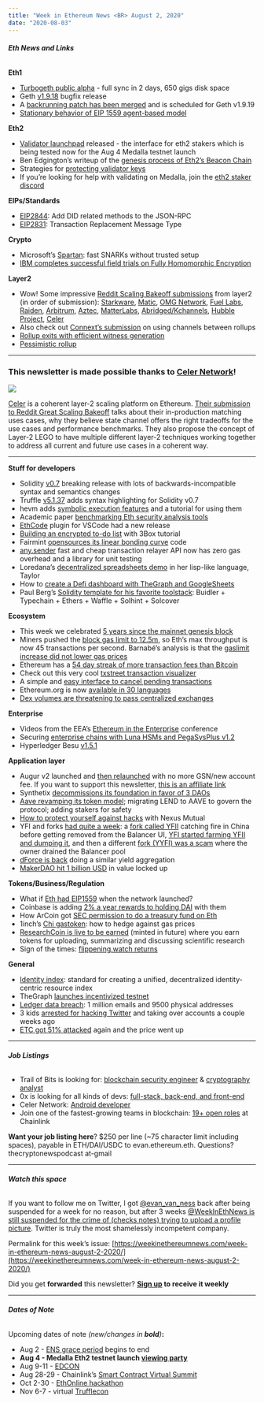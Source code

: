 ```yaml
---
title: "Week in Ethereum News <BR> August 2, 2020"
date: "2020-08-03"
---
```


###### **Eth News and Links**

**Eth1**

- [Turbogeth public alpha](https://github.com/ledgerwatch/turbo-geth/releases/tag/2020.07.01-alpha) - full sync in 2 days, 650 gigs disk space
- Geth [v1.9.18](https://github.com/ethereum/go-ethereum/releases/tag/v1.9.18) bugfix release
- A [backrunning patch has been merged](https://github.com/ethereum/go-ethereum/pull/21358) and is scheduled for Geth v1.9.19
- [Stationary behavior of EIP 1559 agent-based model](https://github.com/barnabemonnot/abm1559/blob/master/notebooks/stationary1559.ipynb)

**Eth2**

- [Validator launchpad](https://blog.ethereum.org/2020/07/27/eth2-validator-launchpad/) released - the interface for eth2 stakers which is being tested now for the Aug 4 Medalla testnet launch
- Ben Edgington’s writeup of the [genesis process of Eth2’s Beacon Chain](https://hackmd.io/@benjaminion/genesis)
- Strategies for [protecting validator keys](https://www.attestant.io/posts/protecting-validator-keys/)
- If you’re looking for help with validating on Medalla, join the [eth2 staker discord](https://invite.gg/ethstaker)

**EIPs/Standards**

- [EIP2844](https://github.com/oed/EIPs/blob/5b9bdaebe3743f083e0a06f315db1b9c70b60bce/EIPS/eip-2844.md): Add DID related methods to the JSON-RPC
- [EIP2831](https://github.com/GregTheGreek/EIPs/blob/fb7ae6c84549da34f5080143e826ce8cccf66485/EIPS/eip-2831.md): Transaction Replacement Message Type

**Crypto**

- Microsoft’s [Spartan](https://github.com/microsoft/Spartan): fast SNARKs without trusted setup
- [IBM completes successful field trials on Fully Homomorphic Encryption](https://arstechnica.com/gadgets/2020/07/ibm-completes-successful-field-trials-on-fully-homomorphic-encryption/)

**Layer2**

- Wow! Some impressive [Reddit Scaling Bakeoff submissions](https://www.reddit.com/r/ethereum/comments/hbjx25/the_great_reddit_scaling_bakeoff/fznuqn2/) from layer2 (in order of submission): [Starkware](https://www.reddit.com/r/ethereum/comments/i01sjk/starkwares_submission_to_reddits_scaling_bakeoff/), [Matic](https://www.reddit.com/r/ethereum/comments/i07h1g/matic_networks_great_reddit_scaling_bakeoff/), [OMG Network](https://www.reddit.com/r/ethereum/comments/i19us9/omg_networks_great_reddit_scaling_bakeoff_proposal/), [Fuel Labs](https://www.reddit.com/r/ethereum/comments/i1cimc/the_great_reddit_scaling_bakeoff_submission_by/), [Raiden](https://www.reddit.com/r/ethereum/comments/i1dulf/raiddit_raiden_network_submission_to_the_great/), [Arbitrum](https://www.reddit.com/r/ethereum/comments/i1g5cc/scaling_reddit_community_points_with_arbitrum/), [Aztec](https://www.reddit.com/r/ethereum/comments/i1j6ck/the_reddit_bakeoff_zkreddit_by_aztec/), [MatterLabs](https://www.reddit.com/r/ethereum/comments/i1rsan/zksync_v11_reddit_edition_recursion_up_to_3000/?), [Abridged/Kchannels](https://www.reddit.com/r/ethereum/comments/i1jjjv/reddit_scaling_bakeoff_submission_abridged/), [Hubble Project](https://www.reddit.com/r/ethereum/comments/i1qmod/the_reddit_bakeoff_submission_by_hubble_project/), [Celer](https://www.reddit.com/r/ethereum/comments/i2hx80/celer_joins_reddit_great_scaling_bakeoff_exactly/)
- Also check out [Connext’s submission](https://www.reddit.com/r/ethereum/comments/i1eooc/spacefold_connexts_submission_to_the_great_reddit/) on using channels between rollups
- [Rollup exits with efficient witness generation](https://ethresear.ch/t/efficient-unassisted-exit-witness-generation-from-rollups/7776)
- [Pessimistic rollup](https://ethresear.ch/t/pessimistic-rollup-scalable-batched-smart-contract-interactions/7765)

* * *

### **This newsletter is made possible thanks to [Celer Network](https://www.celer.network/)!**

![](https://weekinethereumnews.com/wp-content/uploads/2020/05/Screenshot-from-2020-05-10-16-13-18.jpg)

[Celer](http://celer.network/) is a coherent layer-2 scaling platform on Ethereum. [Their submission to Reddit Great Scaling Bakeoff](https://www.reddit.com/r/ethereum/comments/i2hx80/celer_joins_reddit_great_scaling_bakeoff_exactly/) talks about their in-production matching uses cases, why they believe state channel offers the right tradeoffs for the use cases and performance benchmarks. They also propose the concept of Layer-2 LEGO to have multiple different layer-2 techniques working together to address all current and future use cases in a coherent way. 

* * *

**Stuff for developers**

- Solidity [v0.7](https://solidity.ethereum.org/2020/07/28/solidity-v0.7.0-release-announcement/) breaking release with lots of backwards-incompatible syntax and semantics changes
- Truffle [v5.1.37](https://github.com/trufflesuite/truffle/releases/tag/v5.1.37) adds syntax highlighting for Solidity v0.7
- hevm adds [symbolic execution features](https://fv.ethereum.org/2020/07/28/symbolic-hevm-release/) and a tutorial for using them
- Academic paper [benchmarking Eth security analysis tools](https://dl.acm.org/doi/pdf/10.1145/3395363.3397385)
- [EthCode](https://marketplace.visualstudio.com/items?itemName=ethential.ethcode) plugin for VSCode had a new release
- [Building an encrypted to-do list](https://medium.com/3box/building-an-encrypted-todo-list-with-3box-part-1-2-d1619cd02e5b) with 3Box tutorial
- Fairmint [opensources its linear bonding curve](https://blog.fairmint.co/continuous-financing-bonding-curve-contract/) code
- [any.sender](https://medium.com/anydot/any-sender-first-publicly-accessible-relayer-with-0-gas-overhead-and-2-fee-f2efe1f44e09) fast and cheap transaction relayer API now has zero gas overhead and a library for unit testing
- Loredana’s [decentralized spreadsheets demo](https://www.youtube.com/watch?v=PoA6zqBiApg&feature=youtu.be) in her lisp-like language, Taylor
- How to [create a Defi dashboard with TheGraph and GoogleSheets](https://towardsdatascience.com/how-to-create-a-ethereum-defi-realtime-dashboard-a60c23b527f7)
- Paul Berg’s [Solidity template for his favorite toolstack](https://github.com/PaulRBerg/solidity-template): Buidler + Typechain + Ethers + Waffle + Solhint + Solcover

**Ecosystem**

- This week we celebrated [5 years since the mainnet genesis block](https://blog.ethereum.org/2020/07/30/ethereum-turns-5/)
- Miners pushed the [block gas limit to 12.5m](https://etherscan.io/chart/gaslimit), so Eth’s max throughput is now 45 transactions per second. Barnabé’s analysis is that the [gaslimit increase did not lower gas prices](https://ethereum.github.io/rig/ethdata/notebooks/gas_weather_reports/exploreJuly21.html)
- Ethereum has a [54 day streak of more transaction fees than Bitcoin](https://twitter.com/Delphi_Digital/status/1289232632471883779)
- Check out this very cool [txstreet transaction visualizer](https://txstreet.com/v/eth-btc)
- A simple and [easy interface to cancel pending transactions](https://cancel-ethereum-transactions.web.app/)
- Ethereum.org is now [available in 30 languages](https://blog.ethereum.org/2020/07/29/ethdotorg-translation-milestone/)
- [Dex volumes are threatening to pass centralized exchanges](https://explore.duneanalytics.com/public/dashboards/c87JEtVi2GlyIZHQOR02NsfyJV48eaKEQSiKplJ7)

**Enterprise**

- Videos from the EEA’s [Ethereum in the Enterprise](https://www.youtube.com/watch?v=pw6OzjkkXcU) conference
- Securing [enterprise chains with Luna HSMs and PegaSysPlus v1.2](https://pegasys.tech/thales-luna-hsms-and-pegasys-plus-1-2/)
- Hyperledger Besu [v1.5.1](https://github.com/hyperledger/besu/releases/1.5.1?)

**Application layer**

- Augur v2 launched and [then relaunched](https://www.augur.net/blog/augur-v2-redo/) with no more GSN/new account fee. If you want to support this newsletter, [this is an affiliate link](https://augurapp.eth.link?r=0x663d3947f03eF5B387992b880aC85940057c13e3)
- Synthetix [decommissions its foundation in favor of 3 DAOs](https://blog.synthetix.io/synthetix-foundation-decommissioned/)
- [Aave revamping its token model](https://medium.com/aave/aavenomics-eeab650cccc2); migrating LEND to AAVE to govern the protocol; adding stakers for safety
- [How to protect yourself against hacks](https://bankless.substack.com/p/how-to-protect-against-hacks-with) with Nexus Mutual
- YFI and forks [had quite a week](https://medium.com/hakkafinance/analysis-of-yearn-and-mstable-frenzy-cd381d8e069): a [fork called YFII](https://medium.com/@WhiteNoise1984/yfii-innovative-decentralized-defi-mining-pool-d745c032dfc0) catching fire in China before getting removed from the Balancer UI, [YFI started farming YFII and dumping it](https://twitter.com/oli_vdb/status/1288970901237661700), and then a different [fork (YYFI) was a scam](https://twitter.com/nanexcool/status/1289280976267419648) where the owner drained the Balancer pool
- [dForce is back](https://medium.com/dforcenet/dforce-yield-markets-dtoken-a397eebdbd96) doing a similar yield aggregation
- [MakerDAO hit 1 billion USD](https://twitter.com/nanexcool/status/1287578466477641734) in value locked up

**Tokens/Business/Regulation**

- What if [Eth had EIP1559](https://bankless.substack.com/p/what-if-eth-had-a-fee-burn-5-years) when the network launched?
- Coinbase is adding [2% a year rewards to holding DAI](https://blog.coinbase.com/coinbase-launches-dai-rewards-for-customers-in-the-us-uk-netherlands-spain-france-and-1519113f8d2f) with them
- How ArCoin got [SEC permission to do a treasury fund on Eth](https://www.coindesk.com/arcoins-blockchain-traded-fund-arca-tokensoft)
- 1inch’s [Chi gastoken](https://medium.com/@1inch.exchange/everything-you-wanted-to-know-about-chi-gastoken-a1ba0ea55bf3): how to hedge against gas prices
- [ResearchCoin is live to be earned](https://medium.com/researchhub/announcing-researchcoin-bc075d4a3235) (minted in future) where you earn tokens for uploading, summarizing and discussing scientific research
- Sign of the times: [flippening.watch returns](http://www.flippening.watch/)

**General**

- [Identity index](https://medium.com/@msena/what-is-identity-index-d3594b59633e): standard for creating a unified, decentralized identity-centric resource index
- TheGraph [launches incentivized testnet](https://thegraph.com/blog/testnet-announcement)
- [Ledger data breach](https://www.reddit.com/r/ethfinance/comments/hzwvn2/ledger_got_hacked_misled_people_dragged_their/): 1 million emails and 9500 physical addresses
- 3 kids [arrested for hacking Twitter](https://www.tampabay.com/news/crime/2020/07/31/17-year-old-in-tampa-arrested-for-hack-of-prominent-twitter-accounts/) and taking over accounts a couple weeks ago
- [ETC got 51% attacked](https://blog.bitquery.io/ethereum-classic-51-chain-attack-july-31-2020) again and the price went up

* * *

###### **Job Listings**

- Trail of Bits is looking for: [blockchain security engineer](https://jobs.lever.co/trailofbits/4f459855-3299-462f-9e73-299a840d5baf) & [cryptography analyst](https://jobs.lever.co/trailofbits/56af8506-3205-4c7b-b28d-ba8292bd1a47)
- 0x is looking for all kinds of devs: [full-stack, back-end, and front-end](https://0x.org/about/jobs)
- Celer Network: [Android developer](https://www.celer.network/career.html)
- Join one of the fastest-growing teams in blockchain: [19+ open roles](https://careers.smartcontract.com/) at Chainlink

**Want your job listing here**? $250 per line (~75 character limit including spaces), payable in ETH/DAI/USDC to evan.ethereum.eth. Questions? thecryptonewspodcast at-gmail

* * *

###### **Watch this space**

If you want to follow me on Twitter, I got [@evan\_van\_ness](https://twitter.com/evan_van_ness) back after being suspended for a week for no reason, but after 3 weeks [@WeekInEthNews is still suspended for the crime of (checks notes) trying to upload a profile picture](https://www.evanvanness.com/post/624463633751195648/twitter-incompetence-in-one-small-image). Twitter is truly the most shamelessly incompetent company.

Permalink for this week’s issue: [https://weekinethereumnews.com/week-in-ethereum-news-august-2-2020/](https://weekinethereumnews.com/week-in-ethereum-news-august-2-2020/)

Did you get **forwarded** this newsletter? **[Sign up](https://weekinethereum.substack.com/subscribe#about) to receive it weekly**

* * *

###### **Dates of Note**

Upcoming dates of note _(_new/changes in **bold**_)_**:**

- Aug 2 - [ENS grace period](https://medium.com/the-ethereum-name-service/the-great-renewal-its-time-to-renew-your-eth-names-or-else-lose-them-afccea4852cb) begins to end
- **Aug 4 - Medalla Eth2 testnet launch [viewing party](https://www.reddit.com/r/ethstaker/comments/i18ju5/announcing_the_ethereum_2_phase_0_multiclient/)**
- Aug 9-11 - [EDCON](https://edcon.io/)
- Aug 28-29 - Chainlink’s [Smart Contract Virtual Summit](https://www.smartcontractsummit.io/)
- Oct 2-30 - [EthOnline hackathon](https://www.ethonline.org/)
- Nov 6-7 - virtual [Trufflecon](https://www.trufflesuite.com/trufflecon2020)
